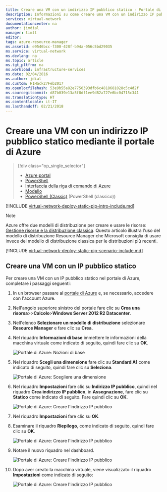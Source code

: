 ```yaml
---
title: Creare una VM con un indirizzo IP pubblico statico - Portale di Azure | Microsoft Docs
description: Informazioni su come creare una VM con un indirizzo IP pubblico statico mediante il portale di Azure.
services: virtual-network
documentationcenter: na
author: jimdial
manager: timlt
editor: 
tags: azure-resource-manager
ms.assetid: e9546bcc-f300-428f-b94a-056c5bd29035
ms.service: virtual-network
ms.devlang: na
ms.topic: article
ms.tgt_pltfrm: na
ms.workload: infrastructure-services
ms.date: 02/04/2016
ms.author: jdial
ms.custom: H1Hack27Feb2017
ms.openlocfilehash: 53e9b55a82e7750393dfb6c4818681028c5c4d2f
ms.sourcegitcommit: d87b039e13a5f8df1ee9d82a727e6bc04715c341
ms.translationtype: HT
ms.contentlocale: it-IT
ms.lasthandoff: 02/21/2018
---
```

# <a name="create-a-vm-with-a-static-public-ip-address-using-the-azure-portal"></a>Creare una VM con un indirizzo IP pubblico statico mediante il portale di Azure

> [!div class="op_single_selector"]
> * [Azure portal](virtual-network-deploy-static-pip-arm-portal.md)
> * [PowerShell](virtual-network-deploy-static-pip-arm-ps.md)
> * [Interfaccia della riga di comando di Azure](virtual-network-deploy-static-pip-arm-cli.md)
> * [Modello](virtual-network-deploy-static-pip-arm-template.md)
> * [PowerShell (Classic)](virtual-networks-reserved-public-ip.md) (PowerShell (classico))

[!INCLUDE [virtual-network-deploy-static-pip-intro-include.md](../../includes/virtual-network-deploy-static-pip-intro-include.md)]

> [!NOTE]
> Azure offre due modelli di distribuzione per creare e usare le risorse: [Gestione risorse e la distribuzione classica](../resource-manager-deployment-model.md). Questo articolo illustra l'uso del modello di distribuzione Resource Manager che Microsoft consiglia di usare invece del modello di distribuzione classica per le distribuzioni più recenti.

[!INCLUDE [virtual-network-deploy-static-pip-scenario-include.md](../../includes/virtual-network-deploy-static-pip-scenario-include.md)]

## <a name="create-a-vm-with-a-static-public-ip"></a>Creare una VM con un IP pubblico statico

Per creare una VM con un IP pubblico statico nel portale di Azure, completare i passaggi seguenti:

1. In un browser passare al [portale di Azure](https://portal.azure.com) e, se necessario, accedere con l'account Azure.
2. Nell'angolo superiore sinistro del portale fare clic su **Crea una risorsa**>>**Calcolo**>**Windows Server 2012 R2 Datacenter**.
3. Nell'elenco **Selezionare un modello di distribuzione** selezionare **Resource Manager** e fare clic su **Crea**.
4. Nel riquadro **Informazioni di base** immettere le informazioni della macchina virtuale come indicato di seguito, quindi fare clic su **OK**.
   
    ![Portale di Azure: Nozioni di base](./media/virtual-network-deploy-static-pip-arm-portal/figure1.png)
5. Nel riquadro **Scegli una dimensione** fare clic su **Standard A1** come indicato di seguito, quindi fare clic su **Seleziona**.
   
    ![Portale di Azure: Scegliere una dimensione](./media/virtual-network-deploy-static-pip-arm-portal/figure2.png)
6. Nel riquadro **Impostazioni** fare clic su **Indirizzo IP pubblico**, quindi nel riquadro **Crea indirizzo IP pubblico**, in **Assegnazione**, fare clic su **Statico** come indicato di seguito. Fare quindi clic su **OK**.
   
    ![Portale di Azure: Creare l'indirizzo IP pubblico](./media/virtual-network-deploy-static-pip-arm-portal/figure3.png)
7. Nel riquadro **Impostazioni** fare clic su **OK**.
8. Esaminare il riquadro **Riepilogo**, come indicato di seguito, quindi fare clic su **OK**.
   
    ![Portale di Azure: Creare l'indirizzo IP pubblico](./media/virtual-network-deploy-static-pip-arm-portal/figure4.png)
9. Notare il nuovo riquadro nel dashboard.
   
    ![Portale di Azure: Creare l'indirizzo IP pubblico](./media/virtual-network-deploy-static-pip-arm-portal/figure5.png)
10. Dopo aver creato la macchina virtuale, viene visualizzato il riquadro **Impostazioni** come indicato di seguito:
    
    ![Portale di Azure: Creare l'indirizzo IP pubblico](./media/virtual-network-deploy-static-pip-arm-portal/figure6.png)

